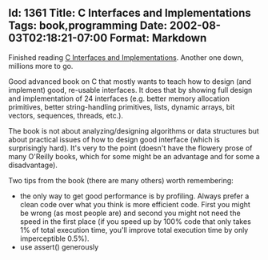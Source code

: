 Id: 1361
Title: C Interfaces and Implementations
Tags: book,programming
Date: 2002-08-03T02:18:21-07:00
Format: Markdown
--------------
Finished reading [C Interfaces and
Implementations](http://www.amazon.com/exec/obidos/ASIN/0201498413/).
Another one down, millions more to go.

Good advanced book on C that mostly wants to teach how to design (and
implement) good, re-usable interfaces. It does that by showing full
design and implementation of 24 interfaces (e.g. better memory
allocation primitives, better string-handling primitives, lists, dynamic
arrays, bit vectors, sequences, threads, etc.).

The book is not about analyzing/designing algorithms or data structures
but about practical issues of how to design good interface (which is
surprisingly hard). It's very to the point (doesn't have the flowery
prose of many O'Reilly books, which for some might be an advantage and
for some a disadvantage).

Two tips from the book (there are many others) worth remembering:

-   the only way to get good performance is by profiling. Always prefer
    a clean code over what you think is more efficient code. First you
    might be wrong (as most people are) and second you might not need
    the speed in the first place (if you speed up by 100% code that only
    takes 1% of total execution time, you'll improve total execution
    time by only imperceptible 0.5%).
-   use assert() generously

